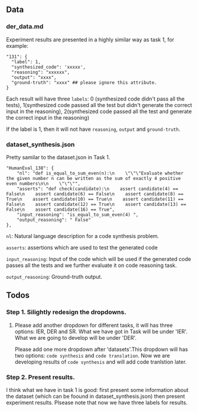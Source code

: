 ## Data
### der_data.md
Experiment results are presented in a highly similar way as task 1, for example:
```
"131": {
  "label": 1,
  "synthesized_code": 'xxxxx',
  "reasoning": "xxxxxx",
  "output": "xxxx",
  "ground-truth": "xxxx" ## please ignore this attribute.
}
```
Each result will have three ```labels```: 0 (synthesized code didn't pass all the tests), 1(synthesized code passed all the test but didn't generate the correct input in the reasoning), 2(synthesized code passed all the test and generate the correct input in the reasoning)  

If the label is 1, then it will not have ```reasoning```, ```output``` and ```ground-truth```.

### dataset_synthesis.json
Pretty samilar to the dataset.json in Task 1.
```
"HumanEval_138": {
    "nl": "def is_equal_to_sum_even(n):\n    \"\"\"Evaluate whether the given number n can be written as the sum of exactly 4 positive even numbers\n\n    \"\"\"",
    "asserts": "def check(candidate):\n    assert candidate(4) == False\n    assert candidate(6) == False\n    assert candidate(8) == True\n    assert candidate(10) == True\n    assert candidate(11) == False\n    assert candidate(12) == True\n    assert candidate(13) == False\n    assert candidate(16) == True",
    "input_reasoning": "is_equal_to_sum_even(4) ",
    "output_reasoning": " False"
},
```
```nl```: Natural language description for a code synthesis problem.

```asserts```: assertions which are used to test the generated code

```input_reasoning```: Input of the code which will be used if the generated code passes all the tests and we further evaluate it on code reasoning task.

```output_reasoning```: Ground-truth output.


## Todos
### Step 1. Silightly redesign the dropdowns.  
1. Please add another dropdown for different tasks, it will has three options: IER, DER and SR. What we have got in Task will be under 'IER'. What we are going to develop will be under 'DER'.

   Please add one more dropdown after 'datasets'.This dropdown will has two options: ```code synthesis``` and ```code translation```. Now we are developing results of ```code synthesis``` and will add code tranlstion later.

### Step 2. Present results.
I think what we have in task 1 is good: first present some information about the dataset (which can be foound in dataset_synthesis.json) then present experiment results. Plsease note that now we have three labels for results.
